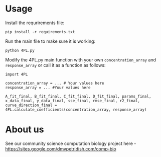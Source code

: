 # Usage

Install the requrirements file:
```
pip install -r requirements.txt
```

Run the main file to make sure it is working:
```
python 4PL.py
```

Modify the 4PL.py main function with your own `concentration_array` and `response_array` or call it as a function as follows:

```
import 4PL

concentration_array = ... # Your values here
response_array = ... #Your values here

A_fit_final, B_fit_final, C_fit_final, D_fit_final, params_final, x_data_final, y_data_final, sse_final, rmse_final, r2_final, curve_direction_final = 4PL.calculate_coefficients(concentration_array, response_array)
```

# About us
See our community science computation biology project here - https://sites.google.com/dmvpetridish.com/comp-bio